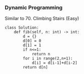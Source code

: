 ### Dynamic Programming

Similar to 70. Climbing Stairs (Easy)

````
class Solution:
    def fib(self, n: int) -> int:
        d = {}
        d[0] = 0
        d[1] = 1
        if n<=1:
            return n
        for i in range(2,n+1):
            d[i] = d[i-1]+d[i-2]
        return d[n]
